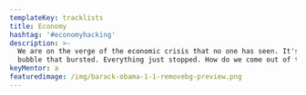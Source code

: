 ```yaml
---
templateKey: tracklists
title: Economy
hashtag: '#economyhacking'
description: >-
  We are on the verge of the economic crisis that no one has seen. It's not a
  bubble that bursted. Everything just stopped. How do we come out of that? 
keyMentor: a
featuredimage: /img/barack-obama-1-1-removebg-preview.png
---
```

